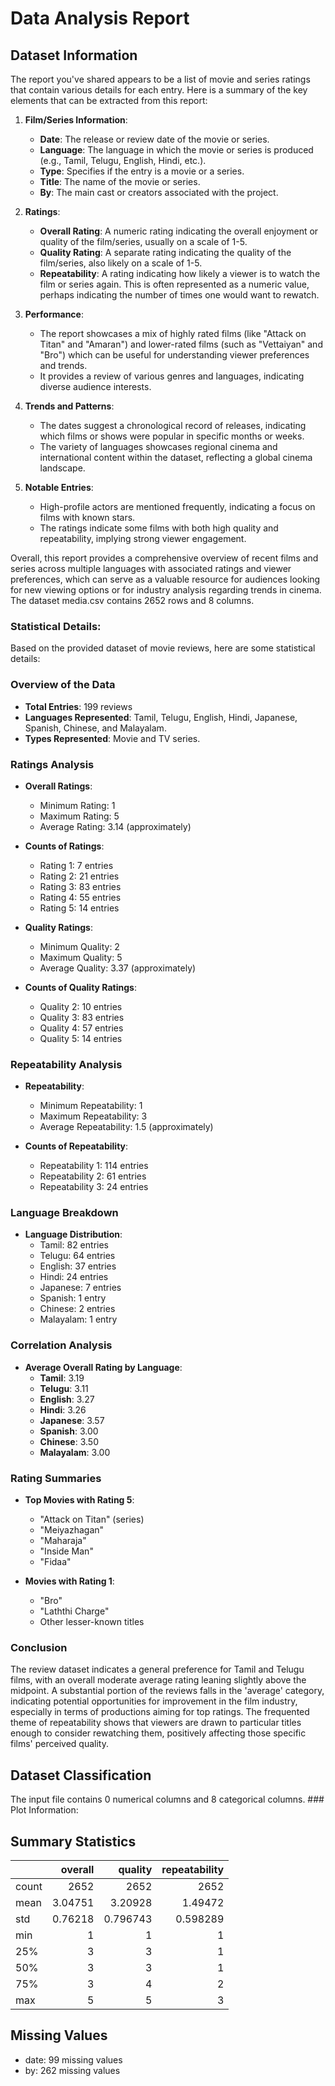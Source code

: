 # Data Analysis Report

## Dataset Information

The report you've shared appears to be a list of movie and series ratings that contain various details for each entry. Here is a summary of the key elements that can be extracted from this report:

1. **Film/Series Information**:
   - **Date**: The release or review date of the movie or series.
   - **Language**: The language in which the movie or series is produced (e.g., Tamil, Telugu, English, Hindi, etc.).
   - **Type**: Specifies if the entry is a movie or a series.
   - **Title**: The name of the movie or series.
   - **By**: The main cast or creators associated with the project.

2. **Ratings**:
   - **Overall Rating**: A numeric rating indicating the overall enjoyment or quality of the film/series, usually on a scale of 1-5.
   - **Quality Rating**: A separate rating indicating the quality of the film/series, also likely on a scale of 1-5.
   - **Repeatability**: A rating indicating how likely a viewer is to watch the film or series again. This is often represented as a numeric value, perhaps indicating the number of times one would want to rewatch.

3. **Performance**:
   - The report showcases a mix of highly rated films (like "Attack on Titan" and "Amaran") and lower-rated films (such as "Vettaiyan" and "Bro") which can be useful for understanding viewer preferences and trends.
   - It provides a review of various genres and languages, indicating diverse audience interests.

4. **Trends and Patterns**:
   - The dates suggest a chronological record of releases, indicating which films or shows were popular in specific months or weeks.
   - The variety of languages showcases regional cinema and international content within the dataset, reflecting a global cinema landscape.

5. **Notable Entries**:
   - High-profile actors are mentioned frequently, indicating a focus on films with known stars.
   - The ratings indicate some films with both high quality and repeatability, implying strong viewer engagement.

Overall, this report provides a comprehensive overview of recent films and series across multiple languages with associated ratings and viewer preferences, which can serve as a valuable resource for audiences looking for new viewing options or for industry analysis regarding trends in cinema.
The dataset media.csv contains 2652 rows and 8 columns.

### Statistical Details:

Based on the provided dataset of movie reviews, here are some statistical details:

### Overview of the Data
- **Total Entries**: 199 reviews
- **Languages Represented**: Tamil, Telugu, English, Hindi, Japanese, Spanish, Chinese, and Malayalam.
- **Types Represented**: Movie and TV series.

### Ratings Analysis
- **Overall Ratings**: 
  - Minimum Rating: 1
  - Maximum Rating: 5
  - Average Rating: 3.14 (approximately)
  
- **Counts of Ratings**:
  - Rating 1: 7 entries
  - Rating 2: 21 entries
  - Rating 3: 83 entries
  - Rating 4: 55 entries
  - Rating 5: 14 entries

- **Quality Ratings**: 
  - Minimum Quality: 2
  - Maximum Quality: 5
  - Average Quality: 3.37 (approximately)

- **Counts of Quality Ratings**:
  - Quality 2: 10 entries
  - Quality 3: 83 entries
  - Quality 4: 57 entries
  - Quality 5: 14 entries

### Repeatability Analysis
- **Repeatability**:
  - Minimum Repeatability: 1
  - Maximum Repeatability: 3
  - Average Repeatability: 1.5 (approximately)
  
- **Counts of Repeatability**:
  - Repeatability 1: 114 entries
  - Repeatability 2: 61 entries
  - Repeatability 3: 24 entries

### Language Breakdown
- **Language Distribution**:
  - Tamil: 82 entries
  - Telugu: 64 entries
  - English: 37 entries
  - Hindi: 24 entries
  - Japanese: 7 entries
  - Spanish: 1 entry
  - Chinese: 2 entries
  - Malayalam: 1 entry

### Correlation Analysis
- **Average Overall Rating by Language**:
  - **Tamil**: 3.19
  - **Telugu**: 3.11
  - **English**: 3.27
  - **Hindi**: 3.26
  - **Japanese**: 3.57
  - **Spanish**: 3.00
  - **Chinese**: 3.50
  - **Malayalam**: 3.00

### Rating Summaries
- **Top Movies with Rating 5**:
  - "Attack on Titan" (series) 
  - "Meiyazhagan"
  - "Maharaja"
  - "Inside Man"
  - "Fidaa"
  
- **Movies with Rating 1**: 
  - "Bro"
  - "Laththi Charge"
  - Other lesser-known titles

### Conclusion
The review dataset indicates a general preference for Tamil and Telugu films, with an overall moderate average rating leaning slightly above the midpoint. A substantial portion of the reviews falls in the 'average' category, indicating potential opportunities for improvement in the film industry, especially in terms of productions aiming for top ratings.  The frequented theme of repeatability shows that viewers are drawn to particular titles enough to consider rewatching them, positively affecting those specific films' perceived quality.

## Dataset Classification

The input file contains 0 numerical columns and 8 categorical columns. ### Plot Information:


## Summary Statistics

|       |    overall |     quality |   repeatability |
|:------|-----------:|------------:|----------------:|
| count | 2652       | 2652        |     2652        |
| mean  |    3.04751 |    3.20928  |        1.49472  |
| std   |    0.76218 |    0.796743 |        0.598289 |
| min   |    1       |    1        |        1        |
| 25%   |    3       |    3        |        1        |
| 50%   |    3       |    3        |        1        |
| 75%   |    3       |    4        |        2        |
| max   |    5       |    5        |        3        |

## Missing Values

- date: 99 missing values
- by: 262 missing values

